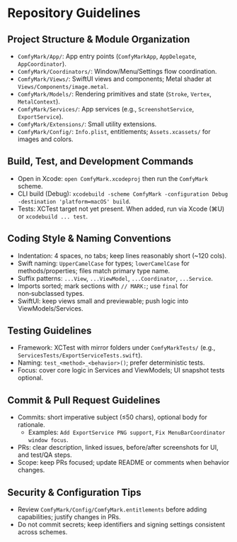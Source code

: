 # Repository Guidelines

## Project Structure & Module Organization
- `ComfyMark/App/`: App entry points (`ComfyMarkApp`, `AppDelegate`, `AppCoordinator`).
- `ComfyMark/Coordinators/`: Window/Menu/Settings flow coordination.
- `ComfyMark/Views/`: SwiftUI views and components; Metal shader at `Views/Components/image.metal`.
- `ComfyMark/Models/`: Rendering primitives and state (`Stroke`, `Vertex`, `MetalContext`).
- `ComfyMark/Services/`: App services (e.g., `ScreenshotService`, `ExportService`).
- `ComfyMark/Extensions/`: Small utility extensions.
- `ComfyMark/Config/`: `Info.plist`, entitlements; `Assets.xcassets/` for images and colors.

## Build, Test, and Development Commands
- Open in Xcode: `open ComfyMark.xcodeproj` then run the `ComfyMark` scheme.
- CLI build (Debug): `xcodebuild -scheme ComfyMark -configuration Debug -destination 'platform=macOS' build`.
- Tests: XCTest target not yet present. When added, run via Xcode (⌘U) or `xcodebuild ... test`.

## Coding Style & Naming Conventions
- Indentation: 4 spaces, no tabs; keep lines reasonably short (~120 cols).
- Swift naming: `UpperCamelCase` for types; `lowerCamelCase` for methods/properties; files match primary type name.
- Suffix patterns: `...View`, `...ViewModel`, `...Coordinator`, `...Service`.
- Imports sorted; mark sections with `// MARK:`; use `final` for non‑subclassed types.
- SwiftUI: keep views small and previewable; push logic into ViewModels/Services.

## Testing Guidelines
- Framework: XCTest with mirror folders under `ComfyMarkTests/` (e.g., `ServicesTests/ExportServiceTests.swift`).
- Naming: `test_<method>_<behavior>()`; prefer deterministic tests.
- Focus: cover core logic in Services and ViewModels; UI snapshot tests optional.

## Commit & Pull Request Guidelines
- Commits: short imperative subject (≤50 chars), optional body for rationale.
  - Examples: `Add ExportService PNG support`, `Fix MenuBarCoordinator window focus`.
- PRs: clear description, linked issues, before/after screenshots for UI, and test/QA steps.
- Scope: keep PRs focused; update README or comments when behavior changes.

## Security & Configuration Tips
- Review `ComfyMark/Config/ComfyMark.entitlements` before adding capabilities; justify changes in PRs.
- Do not commit secrets; keep identifiers and signing settings consistent across schemes.
